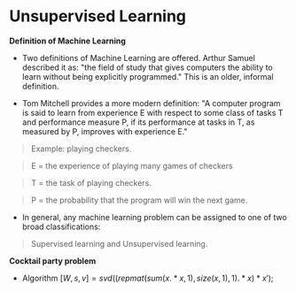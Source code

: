 # Unsupervised Learning
**Definition of Machine Learning**

- Two definitions of Machine Learning are offered. Arthur Samuel described it as: "the field of study that gives computers the ability to learn without being explicitly programmed." This is an older, informal definition.

- Tom Mitchell provides a more modern definition: "A computer program is said to learn from experience E with respect to some class of tasks T and performance measure P, if its performance at tasks in T, as measured by P, improves with experience E."

>Example: playing checkers.

>E = the experience of playing many games of checkers

>T = the task of playing checkers.

>P = the probability that the program will win the next game.

- In general, any machine learning problem can be assigned to one of two broad classifications:

>Supervised learning and Unsupervised learning.

**Cocktail party problem**

- Algorithm
$[W,s,v]=svd((repmat(sum(x.*x,1),size(x,1),1).*x)*x');$



<!--stackedit_data:
eyJoaXN0b3J5IjpbMTMwNDk1ODA5NCwxMzU1MDIxODg3XX0=
-->